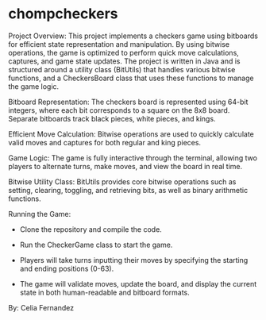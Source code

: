 # chompcheckers
Project Overview: 
This project implements a checkers game using bitboards for efficient state representation and manipulation. By using bitwise operations, the game is optimized to perform quick move calculations, captures, and game state updates. The project is written in Java and is structured around a utility class (BitUtils) that handles various bitwise functions, and a CheckersBoard class that uses these functions to manage the game logic.

Bitboard Representation: The checkers board is represented using 64-bit integers, where each bit corresponds to a square on the 8x8 board. Separate bitboards track black pieces, white pieces, and kings.

Efficient Move Calculation: Bitwise operations are used to quickly calculate valid moves and captures for both regular and king pieces.

Game Logic: The game is fully interactive through the terminal, allowing two players to alternate turns, make moves, and view the board in real time.

Bitwise Utility Class: BitUtils provides core bitwise operations such as setting, clearing, toggling, and retrieving bits, as well as binary arithmetic functions.


Running the Game:

- Clone the repository and compile the code.

- Run the CheckerGame class to start the game.

- Players will take turns inputting their moves by specifying the starting and ending positions (0-63).

- The game will validate moves, update the board, and display the current state in both human-readable and bitboard formats.


By: Celia Fernandez
